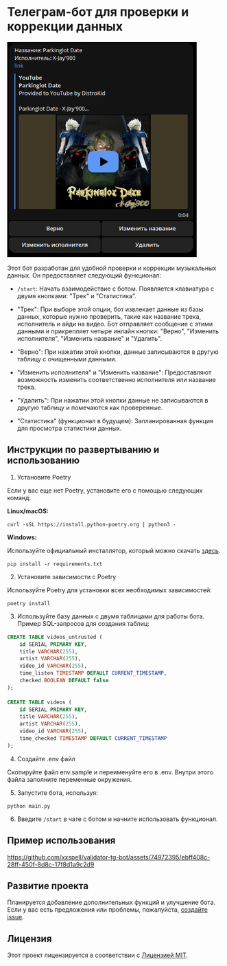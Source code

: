 # Телеграм-бот для проверки и коррекции данных
![Трек](https://raw.githubusercontent.com/xxspell/validator-tg-bot/service/track.png)

Этот бот разработан для удобной проверки и коррекции музыкальных данных. Он предоставляет следующий функционал:

- `/start`: Начать взаимодействие с ботом. Появляется клавиатура с двумя кнопками: "Трек" и "Статистика".

- "Трек": При выборе этой опции, бот извлекает данные из базы данных, которые нужно проверить, такие как название трека, исполнитель и айди на видео. Бот отправляет сообщение с этими данными и прикрепляет четыре инлайн кнопки: "Верно", "Изменить исполнителя", "Изменить название" и "Удалить".

- "Верно": При нажатии этой кнопки, данные записываются в другую таблицу с очищенными данными.

- "Изменить исполнителя" и "Изменить название": Предоставляют возможность изменить соответственно исполнителя или название трека.

- "Удалить": При нажатии этой кнопки данные не записываются в другую таблицу и помечаются как проверенные.

- "Статистика" (функционал в будущем): Запланированная функция для просмотра статистики данных.

## Инструкции по развертыванию и использованию

1. Установите Poetry

Если у вас еще нет Poetry, установите его с помощью следующих команд:

**Linux/macOS:**

   ```shell
curl -sSL https://install.python-poetry.org | python3 -
   ```

**Windows:**

Используйте официальный инсталлятор, который можно скачать [здесь](https://python-poetry.org/docs/#installing-with-the-official-installer).

   ```shell
   pip install -r requirements.txt
   ```

2. Установите зависимости с Poetry

Используйте Poetry для установки всех необходимых зависимостей:

   ```shell
   poetry install
   ```

3. Используйте базу данных с двумя таблицами для работы бота. Пример SQL-запросов для создания таблиц:

```sql
CREATE TABLE videos_untrusted (
    id SERIAL PRIMARY KEY,
    title VARCHAR(255),
    artist VARCHAR(255),
    video_id VARCHAR(255),
    time_listen TIMESTAMP DEFAULT CURRENT_TIMESTAMP,
    checked BOOLEAN DEFAULT false
);

CREATE TABLE videos (
    id SERIAL PRIMARY KEY,
    title VARCHAR(255),
    artist VARCHAR(255),
    video_id VARCHAR(255),
    time_checked TIMESTAMP DEFAULT CURRENT_TIMESTAMP
);
```
4. Создайте .env файл

Скопируйте файл env.sample и переименуйте его в .env. Внутри этого файла заполните переменные окружения.

5. Запустите бота, используя:

 ```shell
python main.py
```

6. Введите `/start` в чате с ботом и начните использовать функционал.

## Пример использования

https://github.com/xxspell/validator-tg-bot/assets/74972395/ebff408c-28ff-450f-8d8c-17f8d1a9c2d9


## Развитие проекта

Планируется добавление дополнительных функций и улучшение бота. Если у вас есть предложения или проблемы, пожалуйста, [создайте issue](https://github.com/xxspell/validator-tg-bot/issues).

## Лицензия

Этот проект лицензируется в соответствии с [Лицензией MIT](LICENSE).
